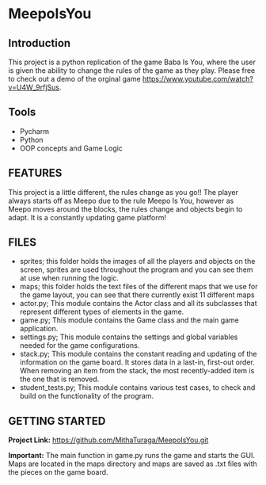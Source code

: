 # MeepoIsYou

Introduction 
----------------------------------------------------------
This project is a python replication of the game Baba Is You, where the user is given the ability to change the rules of the game as they play. Please free to check out a demo of the orginal game https://www.youtube.com/watch?v=U4W_9rfjSus. 


Tools
----------------------------------------------------------
* Pycharm 
* Python 
* OOP concepts and Game Logic 



FEATURES 
-----------------------------------------------------------------
This project is a little different, the rules change as you go!! The player always starts off as Meepo due to the rule Meepo Is You, however as Meepo moves around the blocks, the rules change and objects begin to adapt. It is a constantly updating game platform! 


FILES
------------------------------------------------------------------

- sprites; this folder holds the images of all the players and objects on the screen, sprites are used throughout the program and you can see them at use when running the logic. 
- maps; this folder holds the text files of the different maps that we use for the game layout, you can see that there currently exist 11 different maps 
- actor.py; This module contains the Actor class and all its subclasses that represent different types of elements in the game.
- game.py; This module contains the Game class and the main game application.
- settings.py; This module contains the settings and global variables needed for the game configurations. 
- stack.py; This module contains the constant reading and updating of the information on the game board. It stores data in a last-in, first-out order. When removing an item from the stack, the most recently-added item is the one that is removed.
- student_tests.py; This module contains various test cases, to check and build on the functionality of the program. 

GETTING STARTED
---------------------------------------------------------------

**Project Link:** https://github.com/MithaTuraga/MeepoIsYou.git

**Important:** The main function in game.py runs the game and starts the GUI. Maps are located in the maps directory
and maps are saved as .txt files with the pieces on the game board. 

